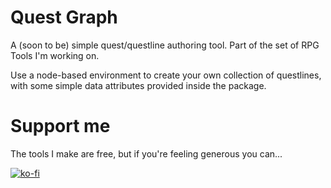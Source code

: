 # Quest Graph
A (soon to be) simple quest/questline authoring tool. Part of the set of RPG Tools I'm working on.

Use a node-based environment to create your own collection of questlines, with some simple data attributes provided inside the package.

# Support me
The tools I make are free, but if you're feeling generous you can...

[![ko-fi](https://ko-fi.com/img/githubbutton_sm.svg)](https://ko-fi.com/C0C8EKRNY)
